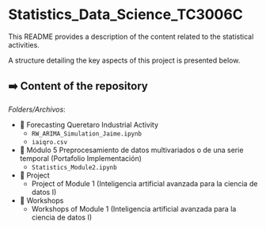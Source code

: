 # Statistics_Data_Science_TC3006C

This README provides a description of the content related to the statistical activities.

A structure detailing the key aspects of this project is presented below.

## :arrow_right: Content of the repository

 _Folders/Archivos_: 
- :money_with_wings: Forecasting Queretaro Industrial Activity
     - `RW_ARIMA_Simulation_Jaime.ipynb`
     - `iaiqro.csv`
 - :scroll: Módulo 5 Preprocesamiento de datos multivariados o de una serie temporal (Portafolio Implementación)
   - `Statistics_Module2.ipynb`
- :notebook_with_decorative_cover: Project
   - Project of Module 1 (Inteligencia artificial avanzada para la ciencia de datos I)
- :orange_book: Workshops
   - Workshops of Module 1  (Inteligencia artificial avanzada para la ciencia de datos I)

